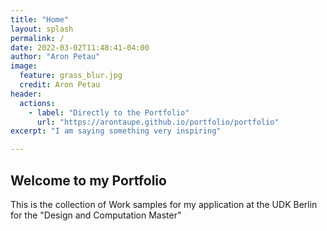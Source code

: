 ```yaml
---
title: "Home"
layout: splash
permalink: /
date: 2022-03-02T11:48:41-04:00
author: "Aron Petau"
image:
  feature: grass_blur.jpg
  credit: Aron Petau
header:
  actions:
    - label: "Directly to the Portfolio"
      url: "https://arontaupe.github.io/portfolio/portfolio"
excerpt: "I am saying something very inspiring"

---
```


## Welcome to my Portfolio

This is the collection of Work samples for my application
at the UDK Berlin for the "Design and Computation Master"
